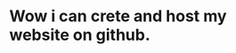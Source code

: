 <html>
    <head>
        <title>Github Assignment</title>
    </head>
    <body>
        <h1>Wow i can crete and host my website on github.</h1>
    </body>
</html>
